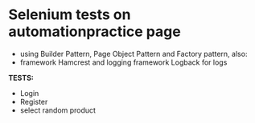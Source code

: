 # Selenium tests on automationpractice page</br>
- using Builder Pattern, Page Object Pattern and Factory pattern, also:</br>
- framework Hamcrest and logging framework Logback for logs</br>

<b>TESTS:</b> </br>
- Login
- Register
- select random product
